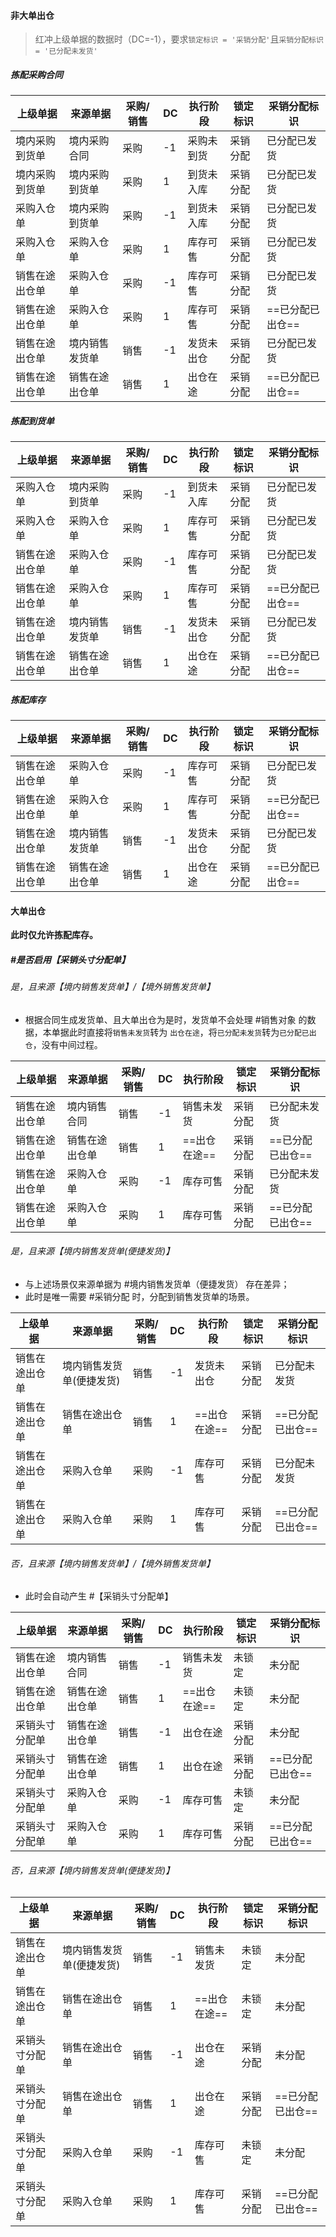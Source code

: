 #### 非大单出仓

> 红冲上级单据的数据时（DC=-1），要求`锁定标识 = '采销分配'`且`采销分配标识 = '已分配未发货'`
##### 拣配采购合同
| 上级单据    | 来源单据    | 采购/销售 | DC  | 执行阶段  | 锁定标识 | 采销分配标识     |
| ------- | ------- | ----- | --- | ----- | ---- | ---------- |
| 境内采购到货单 | 境内采购合同  | 采购    | -1  | 采购未到货 | 采销分配 | 已分配已发货     |
| 境内采购到货单 | 境内采购到货单 | 采购    | 1   | 到货未入库 | 采销分配 | 已分配已发货     |
| 采购入仓单   | 境内采购到货单 | 采购    | -1  | 到货未入库 | 采销分配 | 已分配已发货     |
| 采购入仓单   | 采购入仓单   | 采购    | 1   | 库存可售  | 采销分配 | 已分配已发货     |
| 销售在途出仓单 | 采购入仓单   | 采购    | -1  | 库存可售  | 采销分配 | 已分配已发货     |
| 销售在途出仓单 | 采购入仓单   | 采购    | 1   | 库存可售  | 采销分配 | ==已分配已出仓== |
| 销售在途出仓单 | 境内销售发货单 | 销售    | -1  | 发货未出仓 | 采销分配 | 已分配已发货     |
| 销售在途出仓单 | 销售在途出仓单 | 销售    | 1   | 出仓在途  | 采销分配 | ==已分配已出仓== |
##### 拣配到货单
| 上级单据    | 来源单据    | 采购/销售 | DC  | 执行阶段  | 锁定标识 | 采销分配标识     |
| ------- | ------- | ----- | --- | ----- | ---- | ---------- |
| 采购入仓单   | 境内采购到货单 | 采购    | -1  | 到货未入库 | 采销分配 | 已分配已发货     |
| 采购入仓单   | 采购入仓单   | 采购    | 1   | 库存可售  | 采销分配 | 已分配已发货     |
| 销售在途出仓单 | 采购入仓单   | 采购    | -1  | 库存可售  | 采销分配 | 已分配已发货     |
| 销售在途出仓单 | 采购入仓单   | 采购    | 1   | 库存可售  | 采销分配 | ==已分配已出仓== |
| 销售在途出仓单 | 境内销售发货单 | 销售    | -1  | 发货未出仓 | 采销分配 | 已分配已发货     |
| 销售在途出仓单 | 销售在途出仓单 | 销售    | 1   | 出仓在途  | 采销分配 | ==已分配已出仓== |
##### 拣配库存
| 上级单据    | 来源单据    | 采购/销售 | DC  | 执行阶段  | 锁定标识 | 采销分配标识     |
| ------- | ------- | ----- | --- | ----- | ---- | ---------- |
| 销售在途出仓单 | 采购入仓单   | 采购    | -1  | 库存可售  | 采销分配 | 已分配已发货     |
| 销售在途出仓单 | 采购入仓单   | 采购    | 1   | 库存可售  | 采销分配 | ==已分配已出仓== |
| 销售在途出仓单 | 境内销售发货单 | 销售    | -1  | 发货未出仓 | 采销分配 | 已分配已发货     |
| 销售在途出仓单 | 销售在途出仓单 | 销售    | 1   | 出仓在途  | 采销分配 | ==已分配已出仓== |
#### 大单出仓

**此时仅允许拣配库存。**
##### #是否启用【采销头寸分配单】 

###### 是，且来源【境内销售发货单】/【境外销售发货单】

- 根据合同生成发货单、且大单出仓为是时，发货单不会处理 #销售对象 的数据，本单据此时直接将`销售未发货`转为 `出仓在途`，将`已分配未发货`转为`已分配已出仓`，没有中间过程。

| 上级单据    | 来源单据    | 采购/销售 | DC  | 执行阶段     | 锁定标识 | 采销分配标识     |
| ------- | ------- | ----- | --- | -------- | ---- | ---------- |
| 销售在途出仓单 | 境内销售合同  | 销售    | -1  | 销售未发货    | 采销分配 | 已分配未发货     |
| 销售在途出仓单 | 销售在途出仓单 | 销售    | 1   | ==出仓在途== | 采销分配 | ==已分配已出仓== |
| 销售在途出仓单 | 采购入仓单   | 采购    | -1  | 库存可售     | 采销分配 | 已分配未发货     |
| 销售在途出仓单 | 采购入仓单   | 采购    | 1   | 库存可售     | 采销分配 | ==已分配已出仓== |
###### 是，且来源【境内销售发货单(便捷发货)】

- 与上述场景仅来源单据为 #境内销售发货单（便捷发货） 存在差异；
- 此时是唯一需要 #采销分配 时，分配到销售发货单的场景。

| 上级单据    | 来源单据          | 采购/销售 | DC  | 执行阶段     | 锁定标识 | 采销分配标识     |
| ------- | ------------- | ----- | --- | -------- | ---- | ---------- |
| 销售在途出仓单 | 境内销售发货单(便捷发货) | 销售    | -1  | 发货未出仓    | 采销分配 | 已分配未发货     |
| 销售在途出仓单 | 销售在途出仓单       | 销售    | 1   | ==出仓在途== | 采销分配 | ==已分配已出仓== |
| 销售在途出仓单 | 采购入仓单         | 采购    | -1  | 库存可售     | 采销分配 | 已分配未发货     |
| 销售在途出仓单 | 采购入仓单         | 采购    | 1   | 库存可售     | 采销分配 | ==已分配已出仓== |
###### 否，且来源【境内销售发货单】/【境外销售发货单】

- 此时会自动产生 #【采销头寸分配单】 

| 上级单据    | 来源单据    | 采购/销售 | DC  | 执行阶段     | 锁定标识 | 采销分配标识     |
| ------- | ------- | ----- | --- | -------- | ---- | ---------- |
| 销售在途出仓单 | 境内销售合同  | 销售    | -1  | 销售未发货    | 未锁定  | 未分配        |
| 销售在途出仓单 | 销售在途出仓单 | 销售    | 1   | ==出仓在途== | 未锁定  | 未分配        |
| 采销头寸分配单 | 销售在途出仓单 | 销售    | -1  | 出仓在途     | 采销分配 | 未分配        |
| 采销头寸分配单 | 销售在途出仓单 | 销售    | 1   | 出仓在途     | 采销分配 | ==已分配已出仓== |
| 采销头寸分配单 | 采购入仓单   | 采购    | -1  | 库存可售     | 未锁定  | 未分配        |
| 采销头寸分配单 | 采购入仓单   | 采购    | 1   | 库存可售     | 采销分配 | ==已分配已出仓== |
###### 否，且来源【境内销售发货单(便捷发货)】
| 上级单据    | 来源单据          | 采购/销售 | DC  | 执行阶段     | 锁定标识 | 采销分配标识     |
| ------- | ------------- | ----- | --- | -------- | ---- | ---------- |
| 销售在途出仓单 | 境内销售发货单(便捷发货) | 销售    | -1  | 销售未发货    | 未锁定  | 未分配        |
| 销售在途出仓单 | 销售在途出仓单       | 销售    | 1   | ==出仓在途== | 未锁定  | 未分配        |
| 采销头寸分配单 | 销售在途出仓单       | 销售    | -1  | 出仓在途     | 采销分配 | 未分配        |
| 采销头寸分配单 | 销售在途出仓单       | 销售    | 1   | 出仓在途     | 采销分配 | ==已分配已出仓== |
| 采销头寸分配单 | 采购入仓单         | 采购    | -1  | 库存可售     | 未锁定  | 未分配        |
| 采销头寸分配单 | 采购入仓单         | 采购    | 1   | 库存可售     | 采销分配 | ==已分配已出仓== |